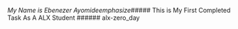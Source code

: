 *My Name is Ebenezer Ayomide*_emphasize_##### This is My First Completed Task As A ALX Student ###### alx-zero_day
